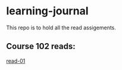 # learning-journal
This repo is to hold all the read assigements.

## Course 102 reads:

[read-01](https://omar-rawajfi.github.io/learning-journal/read-01/)

